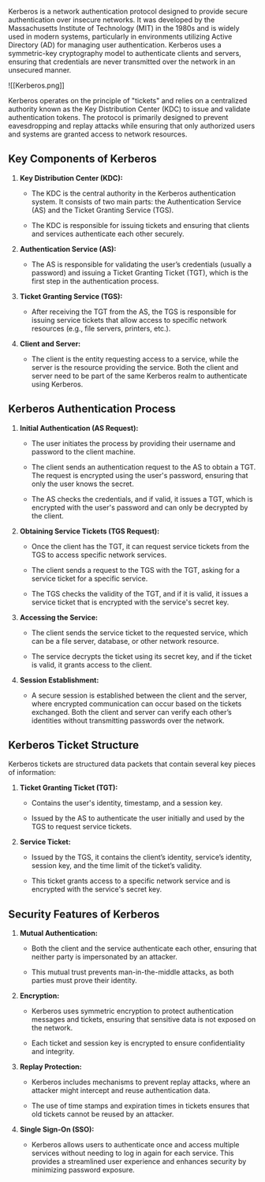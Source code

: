 Kerberos is a network authentication protocol designed to provide secure authentication over insecure networks. It was developed by the Massachusetts Institute of Technology (MIT) in the 1980s and is widely used in modern systems, particularly in environments utilizing Active Directory (AD) for managing user authentication. Kerberos uses a symmetric-key cryptography model to authenticate clients and servers, ensuring that credentials are never transmitted over the network in an unsecured manner.

![[Kerberos.png]]

Kerberos operates on the principle of "tickets" and relies on a centralized authority known as the Key Distribution Center (KDC) to issue and validate authentication tokens. The protocol is primarily designed to prevent eavesdropping and replay attacks while ensuring that only authorized users and systems are granted access to network resources.

## Key Components of Kerberos

1. **Key Distribution Center (KDC):**
    
    - The KDC is the central authority in the Kerberos authentication system. It consists of two main parts: the Authentication Service (AS) and the Ticket Granting Service (TGS).
        
    - The KDC is responsible for issuing tickets and ensuring that clients and services authenticate each other securely.
        
2. **Authentication Service (AS):**
    
    - The AS is responsible for validating the user’s credentials (usually a password) and issuing a Ticket Granting Ticket (TGT), which is the first step in the authentication process.
        
3. **Ticket Granting Service (TGS):**
    
    - After receiving the TGT from the AS, the TGS is responsible for issuing service tickets that allow access to specific network resources (e.g., file servers, printers, etc.).
        
4. **Client and Server:**
    
    - The client is the entity requesting access to a service, while the server is the resource providing the service. Both the client and server need to be part of the same Kerberos realm to authenticate using Kerberos.
        
## Kerberos Authentication Process

1. **Initial Authentication (AS Request):**
    
    - The user initiates the process by providing their username and password to the client machine.
        
    - The client sends an authentication request to the AS to obtain a TGT. The request is encrypted using the user's password, ensuring that only the user knows the secret.
        
    - The AS checks the credentials, and if valid, it issues a TGT, which is encrypted with the user's password and can only be decrypted by the client.
        
2. **Obtaining Service Tickets (TGS Request):**
    
    - Once the client has the TGT, it can request service tickets from the TGS to access specific network services.
        
    - The client sends a request to the TGS with the TGT, asking for a service ticket for a specific service.
        
    - The TGS checks the validity of the TGT, and if it is valid, it issues a service ticket that is encrypted with the service's secret key.
        
3. **Accessing the Service:**
    
    - The client sends the service ticket to the requested service, which can be a file server, database, or other network resource.
        
    - The service decrypts the ticket using its secret key, and if the ticket is valid, it grants access to the client.
        
4. **Session Establishment:**
    
    - A secure session is established between the client and the server, where encrypted communication can occur based on the tickets exchanged. Both the client and server can verify each other’s identities without transmitting passwords over the network.
        

## Kerberos Ticket Structure

Kerberos tickets are structured data packets that contain several key pieces of information:

1. **Ticket Granting Ticket (TGT):**
    
    - Contains the user's identity, timestamp, and a session key.
        
    - Issued by the AS to authenticate the user initially and used by the TGS to request service tickets.
        
2. **Service Ticket:**
    
    - Issued by the TGS, it contains the client’s identity, service’s identity, session key, and the time limit of the ticket’s validity.
        
    - This ticket grants access to a specific network service and is encrypted with the service's secret key.
        

## Security Features of Kerberos

1. **Mutual Authentication:**
    
    - Both the client and the service authenticate each other, ensuring that neither party is impersonated by an attacker.
        
    - This mutual trust prevents man-in-the-middle attacks, as both parties must prove their identity.
        
2. **Encryption:**
    
    - Kerberos uses symmetric encryption to protect authentication messages and tickets, ensuring that sensitive data is not exposed on the network.
        
    - Each ticket and session key is encrypted to ensure confidentiality and integrity.
        
3. **Replay Protection:**
    
    - Kerberos includes mechanisms to prevent replay attacks, where an attacker might intercept and reuse authentication data.
        
    - The use of time stamps and expiration times in tickets ensures that old tickets cannot be reused by an attacker.
        
4. **Single Sign-On (SSO):**
    
    - Kerberos allows users to authenticate once and access multiple services without needing to log in again for each service. This provides a streamlined user experience and enhances security by minimizing password exposure.
        